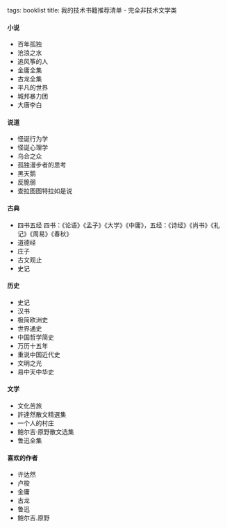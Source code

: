 tags: booklist
title: 我的技术书籍推荐清单 - 完全非技术文学类

#### 小说
  + 百年孤独
  + 沧浪之水
  + 追风筝的人
  + 金庸全集
  + 古龙全集
  + 平凡的世界
  + 城邦暴力团
  + 大唐李白

#### 说道
  + 怪诞行为学
  + 怪诞心理学
  + 乌合之众
  + 孤独漫步者的思考
  + 黑天鹅
  + 反脆弱
  + 查拉图图特拉如是说

#### 古典
  + 四书五经 四书：《论语》《孟子》《大学》《中庸》，五经：《诗经》《尚书》《礼记》《周易》《春秋》 
  + 道德经
  + 庄子
  + 古文观止
  + 史记

#### 历史
  + 史记
  + 汉书
  + 极简欧洲史
  + 世界通史
  + 中国哲学简史
  + 万历十五年
  + 重说中国近代史
  + 文明之光
  + 易中天中华史

#### 文学
  + 文化苦旅
  + 許達然散文精選集
  + 一个人的村庄
  + 鲍尔吉·原野散文选集 
  + 鲁迅全集

#### 喜欢的作者
  + 许达然
  + 卢梭
  + 金庸
  + 古龙
  + 鲁迅
  + 鲍尔吉.原野